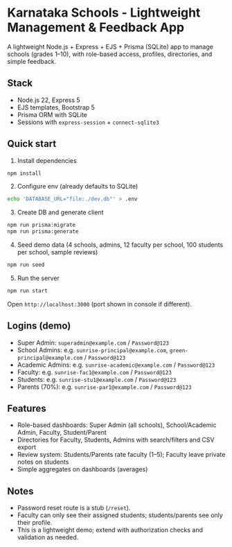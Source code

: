 # Karnataka Schools - Lightweight Management & Feedback App

A lightweight Node.js + Express + EJS + Prisma (SQLite) app to manage schools (grades 1–10), with role-based access, profiles, directories, and simple feedback.

## Stack
- Node.js 22, Express 5
- EJS templates, Bootstrap 5
- Prisma ORM with SQLite
- Sessions with `express-session` + `connect-sqlite3`

## Quick start

1. Install dependencies
```bash
npm install
```

2. Configure env (already defaults to SQLite)
```bash
echo 'DATABASE_URL="file:./dev.db"' > .env
```

3. Create DB and generate client
```bash
npm run prisma:migrate
npm run prisma:generate
```

4. Seed demo data (4 schools, admins, 12 faculty per school, 100 students per school, sample reviews)
```bash
npm run seed
```

5. Run the server
```bash
npm run start
```

Open `http://localhost:3000` (port shown in console if different).

## Logins (demo)
- Super Admin: `superadmin@example.com` / `Password@123`
- School Admins: e.g. `sunrise-principal@example.com`, `green-principal@example.com` / `Password@123`
- Academic Admins: e.g. `sunrise-academic@example.com` / `Password@123`
- Faculty: e.g. `sunrise-fac1@example.com` / `Password@123`
- Students: e.g. `sunrise-stu1@example.com` / `Password@123`
- Parents (70%): e.g. `sunrise-par1@example.com` / `Password@123`

## Features
- Role-based dashboards: Super Admin (all schools), School/Academic Admin, Faculty, Student/Parent
- Directories for Faculty, Students, Admins with search/filters and CSV export
- Review system: Students/Parents rate faculty (1–5); Faculty leave private notes on students
- Simple aggregates on dashboards (averages)

## Notes
- Password reset route is a stub (`/reset`).
- Faculty can only see their assigned students; students/parents see only their profile.
- This is a lightweight demo; extend with authorization checks and validation as needed.

